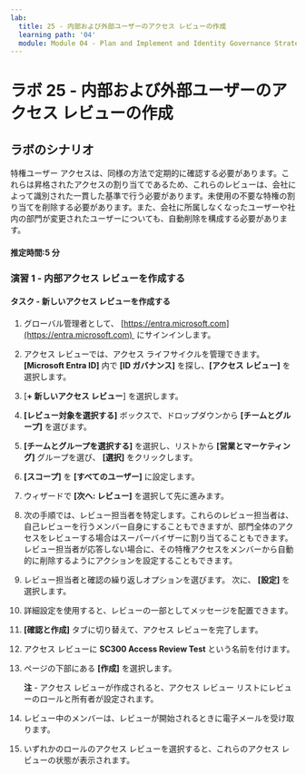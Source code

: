 ```yaml
---
lab:
  title: 25 - 内部および外部ユーザーのアクセス レビューの作成
  learning path: '04'
  module: Module 04 - Plan and Implement and Identity Governance Strategy
---
```


# ラボ 25 - 内部および外部ユーザーのアクセス レビューの作成  

## ラボのシナリオ

特権ユーザー アクセスは、同様の方法で定期的に確認する必要があります。これらは昇格されたアクセスの割り当てであるため、これらのレビューは、会社によって識別された一貫した基準で行う必要があります。未使用の不要な特権の割り当てを削除する必要があります。また、会社に所属しなくなったユーザーや社内の部門が変更されたユーザーについても、自動削除を構成する必要があります。

#### 推定時間:5 分

### 演習 1 - 内部アクセス レビューを作成する

#### タスク - 新しいアクセス レビューを作成する

1. グローバル管理者として、 [https://entra.microsoft.com](https://entra.microsoft.com)  にサインインします。

2. アクセス レビューでは、アクセス ライフサイクルを管理できます。**[Microsoft Entra ID]** 内で **[ID ガバナンス]** を探し、**[アクセス レビュー]** を選択します。

3. [**+ 新しいアクセス レビュー**] を選択します。

4. **[レビュー対象を選択する]** ボックスで、ドロップダウンから **[チームとグループ]** を選びます。

5. **[チームとグループを選択する]** を選択し、リストから **[営業とマーケティング]** グループを選び、 **[選択]** をクリックします。

6. **[スコープ]** を **[すべてのユーザー]** に設定します。

7. ウィザードで **[次へ: レビュー]** を選択して先に進みます。

8. 次の手順では、レビュー担当者を特定します。これらのレビュー担当者は、自己レビューを行うメンバー自身にすることもできますが、部門全体のアクセスをレビューする場合はスーパーバイザーに割り当てることもできます。 レビュー担当者が応答しない場合に、その特権アクセスをメンバーから自動的に削除するようにアクションを設定することもできます。

9. レビュー担当者と確認の繰り返しオプションを選びます。  次に、 **[設定]** を選択します。

10. 詳細設定を使用すると、レビューの一部としてメッセージを配置できます。

11. **[確認と作成]** タブに切り替えて、アクセス レビューを完了します。

12. アクセス レビューに **SC300 Access Review Test** という名前を付けます。

13. ページの下部にある **[作成]** を選択します。

    **注** - アクセス レビューが作成されると、アクセス レビュー リストにレビューのロールと所有者が設定されます。

14. レビュー中のメンバーは、レビューが開始されるときに電子メールを受け取ります。

15. いずれかのロールのアクセス レビューを選択すると、これらのアクセス レビューの状態が表示されます。
